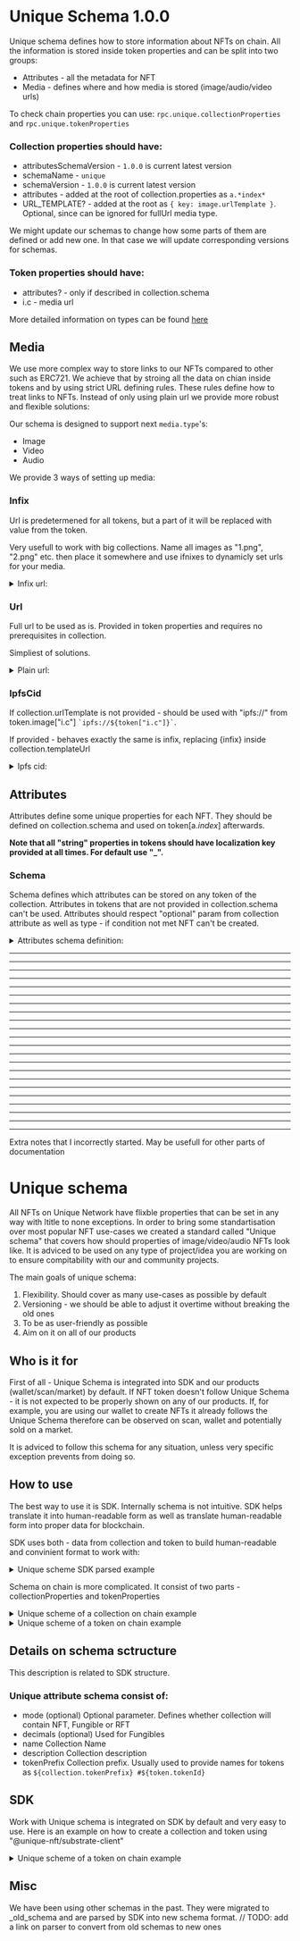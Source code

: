 # Unique Schema 1.0.0

Unique schema defines how to store information about NFTs on chain. All the information is stored inside token properties and can be split into two groups:
- Attributes - all the metadata for NFT
- Media - defines where and how media is stored (image/audio/video urls)

To check chain properties you can use: ```rpc.unique.collectionProperties``` and ```rpc.unique.tokenProperties```

### Collection properties should have:
- attributesSchemaVersion - ```1.0.0``` is current latest version
- schemaName - ```unique```
- schemaVersion - ```1.0.0``` is current latest version
- attributes - added at the root of collection.properties as ```a.*index*```
- URL_TEMPLATE? - added at the root as ``` { key: image.urlTemplate } ```. Optional, since can be ignored for fullUrl media type.

We might update our schemas to change how some parts of them are defined or add new one. In that case we will update corresponding versions for schemas.

### Token properties should have:
- attributes? - only if described in collection.schema
- i.c - media url

More detailed information on types can be found [here](https://github.com/UniqueNetwork/ts_api/blob/master/src/schema/types.ts)

## Media
We use more complex way to store links to our NFTs compared to other such as ERC721. We achieve that by stroing all the data on chian inside tokens and by using strict URL defining rules. These rules define how to treat links to NFTs. Instead of only using plain url we provide more robust and flexible solutions:

Our schema is designed to support next ```media.type```'s:
- Image
- Video
- Audio

We provide 3 ways of setting up media:

### Infix
Url is predetermened for all tokens, but a part of it will be replaced with value from the token.

Very usefull to work with big collections. Name all images as "1.png", "2.png" etc. then place it somewhere and use ifnixes to dynamicly set urls for your media.

<details><summary>Infix url:</summary>
<CodeGroup>
<CodeGroupItem title="SDK">

Prerequisits: requires property "```media.type```.urlTemplate" to be prefilled in collection. The end of urlTemplate should contain ```{infix}``` that will be replaced by value provided in token properties.

**i.c** stands for "image cover". Image that should be used for display.

**h.c** stands for "video cover". Image that should be used as a preview for videos. This one is optional.


_Example of token image_:
collection
```
{ key: coverPicture.ipfsCid value: QmNiBHiAhsjBXj5cXShDUc5q1dX23CJYrqGGPBNjQCCSXQ } # image of collection
{ key: image.urlTemplate value: https://ipfs.unique.network/ipfs/{infix} } # template for token image
```
token
```
{ key: i.c value: QmUivANsMSGhPtdkEaJH5XMVwuXmYWsm6qrbsMgj8CzLJB }
```

_Example of token video with image preview_
collection
```
{ key: image.urlTemplate value: https://ipfs.unique.network/ipfs/{infix} }
{ key: video.urlTemplate value: https://bafybeib5lxymirwhmoj6ofppxealqh7eyw5bu7wmvk64mll5dvcqfzykwu.ipfs.nftstorage.link/videos/{infix}.mp4 }
```
token
```
{ key: i.c value: QmQrC7a1yiYLMHGABBBc4VxqCEpWe7Y8HWrfHLiZxLrQj5 }
{ key: v.i value: 22 }
```
</CodeGroupItem>
</CodeGroup>
</details>

### Url
Full url to be used as is. Provided in token properties and requires no prerequisites in collection.

Simpliest of solutions.
<details><summary>Plain url:</summary>
<CodeGroup>
<CodeGroupItem title="SDK">

_Example_:
```
image: { url: example.com }
```

Should be converted to: ```example.com```

</CodeGroupItem>
</CodeGroup>
</details>

### IpfsCid
If collection.urlTemplate is not provided - should be used with "ipfs://" from token.image["i.c"] ``` `ipfs://${token["i.c"]}` ```.

If provided - behaves exactly the same is infix, replacing {infix} inside collection.templateUrl

<details><summary>Ipfs cid:</summary>
<CodeGroup>
<CodeGroupItem title="SDK">
Prerequisite: collection should not have any image properties provided.
Just provide a Cid string to token.image.ipfsCid and it will be converted to full url.

_Example_:
```
image: {
  ipfsCid:  image.cid,
}
```

Shuold be converted to:
```
`ipfs://${token.image.ipfsCid}`
```
</CodeGroupItem>
</CodeGroup>
</details>

## Attributes
Attributes define some unique properties for each NFT. They should be defined on collection.schema and used on token[a.*index*] afterwards.

**Note that all "string" properties in tokens should have localization key provided at all times. For default use "_".**

### Schema
Schema defines which attributes can be stored on any token of the collection. Attributes in tokens that are not provided in collection.schema can't be used. Attributes should respect "optional" param from collection attribute as well as type - if condition not met NFT can't be created. 

<details><summary>Attributes schema definition:</summary>
<CodeGroup>
<CodeGroupItem title="SDK">
On chain schema for attributes _in collection_ is defined as ```
{ key: attributeSchema.*index*, 
  value: { 
    name: string, 
    optional: boolean, 
    isArray: boolean, 
    type: AttributeType, 
    enumValues?: {  [K: number]: LocalizedStringOrBoxedNumberWithDefault } 
  }
} ```

_name_ - attribute name. Note, that we reference attributes by index, not by name.
_optional_ - whether value is required in tokens or can be skipped
_isArray_ - defines whether can store multiple values
_type_ - which type can be stored, see supported types below
_enumValues_ - if provided, can't use values only from provided list

<details><summary>Supported attribute types:</summary>
<CodeGroup>
<CodeGroupItem title="SDK">
- integer
- float
- boolean
- timestamp
- string
- url
- isoDate
- time
- colorRgba
</CodeGroupItem>
</CodeGroup>
</details>

<details><summary>Attributes schema in collection example:</summary>
<CodeGroup>
<CodeGroupItem title="SDK">
```
[
  {
    key: attributesSchema.0
    value: {type:string,name:{_:a0_free_string_opt},optional:true,isArray:false}
  }
  {
    key: attributesSchema.1
    value: {type:string,name:{_:a1_free_string_req},optional:false,isArray:false}
  }
      {
      key: 'attributesSchema.2',
      value: '{"type":"string","name":{"_":"a2_select_opt"},"optional":true,"isArray":false,"enumValues":{"0":{"_":"1"},"1":{"_":"2"},"2":{"_":"3"},"3":{"_":"eng"},"4":{"_":"рус"},"5":{"_":"人 "}}}'
    }
    {
      key: 'attributesSchema.3',
      value: '{"type":"string","name":{"_":"a3_select_example"},"optional":false,"isArray":false,"enumValues":{"0":{"_":"a3_example_0"},"1":{"_":"a3_example_1"},"2":{"_":"a3_example_2"},"3":{"_":"a3_example_3"},"4":{"_":"a3_example_4"}}}'
    }
    {
      key: 'attributesSchema.4',
      value: '{"type":"string","name":{"_":"a4_multiselect_opt"},"optional":true,"isArray":true,"enumValues":{"0":{"_":"a4_example_0"},"1":{"_":"a4_example_1"},"2":{"_":"a4_example_2"},"3":{"_":"a4_example_3"},"4":{"_":"a4_example_4"}}}'
    }
  {
    key: attributesSchemaVersion
    value: 1.0.0
  }
  {
    key: schemaName
    value: unique
  }
  {
    key: schemaVersion
    value: 1.0.0
  }
]
```
</CodeGroupItem>
</CodeGroup>
</details>

On chain schema for attributes _in token_ is defined as ```
{ key: a.*index*, 
  value: "value based on collection.attributeSchema.*index*"
} ```

<details><summary>Attributes usage in NFT example:</summary>
<CodeGroup>
<CodeGroupItem title="SDK">
```
[
  {
    key: a.0
    value: {_:a0_free_string_opt}
  }
  {
    key: a.1
    value: {_:a1_free_string_req}
  }
  {
    key: a.2
    value: 0
  }
  {
    key: a.3
    value: 3
  }
  {
    key: a.4
    value: [3,4]
  }
  {
    key: a.5
    value: [3,4]
  }
  {
    key: a.6
    value: {_:a6_check}
  }
  {
    key: i.c
    value: QmUivANsMSGhPtdkEaJH5XMVwuXmYWsm6qrbsMgj8CzLJB
  }
]
```
</CodeGroupItem>
</CodeGroup>
</details>

</CodeGroupItem>
</CodeGroup>
</details>

___________________________________________________
___________________________________________________
___________________________________________________
___________________________________________________
___________________________________________________
___________________________________________________
___________________________________________________
___________________________________________________
___________________________________________________
___________________________________________________
___________________________________________________
___________________________________________________
___________________________________________________
___________________________________________________
___________________________________________________
___________________________________________________
___________________________________________________
___________________________________________________
___________________________________________________
___________________________________________________

___________________________________________________
___________________________________________________
Extra notes that I incorrectly started. May be usefull for other parts of documentation

# Unique schema

All NFTs on Unique Network have flixble properties that can be set in any way with ltitle to none exceptions. In order to bring some standartisation over most popular NFT use-cases we created a standard called "Unique schema" that covers how should properties of image/video/audio NFTs look like. It is adviced to be used on any type of project/idea you are working on to ensure compitability with our and community projects.

The main goals of unique schema:
1. Flexibility. Should cover as many use-cases as possible by default
2. Versioning - we should be able to adjust it overtime without breaking the old ones
3. To be as user-friendly as possible
4. Aim on it on all of our products

## Who is it for
First of all - Unique Schema is integrated into SDK and our products (wallet/scan/market) by default. If NFT token doesn't follow Unique Schema - it is not expected to be properly shown on any of our products. If, for example, you are using our wallet to create NFTs it already follows the Unique Schema therefore can be observed on scan, wallet and potentially sold on a market.

It is adviced to follow this schema for any situation, unless very specific exception prevents from doing so.

## How to use
The best way to use it is SDK. Internally schema is not intuitive. SDK helps translate it into human-readable form as well as translate human-readable form into proper data for blockchain.

SDK uses both - data from collection and token to build human-readable and convinient format to work with:
<details><summary>Unique scheme SDK parsed example</summary>
<CodeGroup>
<CodeGroupItem title="SDK">

```typescript
{
  owner: '5GbjEGWbTFV7f2XN6z7TBUyW4YidWTHmaw1ekNFCtWGuEmTT',
  tokenId: 4,
  collectionId: 883,
  attributes: {
    '0': {
      name: { _: 'Artist' },
      value: { _: 'AmazingDevya' },
      isArray: false,
      type: 'string',
      rawValue: { _: 'AmazingDevya' },
      isEnum: false
    },
    '1': {
      name: { _: 'Title' },
      value: { _: 'Cut Trees Polar Bear Sad' },
      isArray: false,
      type: 'string',
      rawValue: { _: 'Cut Trees Polar Bear Sad' },
      isEnum: false
    },
    '2': {
      name: { _: 'GloCha Registry number' },
      value: { _: '0004DA4C2022' },
      isArray: false,
      type: 'string',
      rawValue: { _: '0004DA4C2022' },
      isEnum: false
    }
  },
  image: {
    ipfsCid: 'QmZ6RyXcXhAF42BKGm1VvRgRhHSRuYfXphgHN9ktYciduf',
    fullUrl: 'https://ipfs.unique.network/ipfs/QmZ6RyXcXhAF42BKGm1VvRgRhHSRuYfXphgHN9ktYciduf'
  }
}
```
</CodeGroupItem>
</CodeGroup>
</details>

Schema on chain is more complicated. It consist of two parts - collectionProperties and tokenProperties

<details><summary>Unique scheme of a collection on chain example</summary>
<CodeGroup>
<CodeGroupItem title="SDK">

```typescript
[
  {
    key: attributesSchema.0
    value: {type:string,name:{_:Artist},isArray:false,optional:false}
  }
  {
    key: attributesSchema.1
    value: {type:string,name:{_:Title},isArray:false,optional:false}
  }
  {
    key: attributesSchema.2
    value: {type:string,name:{_:GloCha Registry number},isArray:false,optional:false}
  }
  {
    key: attributesSchemaVersion
    value: 1.0.0
  }
  {
    key: coverPicture.ipfsCid
    value: QmfPYQHHZtADPAP5nC7cFZmvFwYZCyuVpT7GUjFTxuWyxa
  }
  {
    key: image.urlTemplate
    value: https://ipfs.unique.network/ipfs/{infix}
  }
  {
    key: schemaName
    value: unique
  }
  {
    key: schemaVersion
    value: 1.0.0
  }
  {
    key: video.urlTemplate
    value: https://ipfs.unique.network/ipfs/{infix}
  }
]
```
</CodeGroupItem>
</CodeGroup>
</details>

<details><summary>Unique scheme of a token on chain example</summary>
<CodeGroup>
<CodeGroupItem title="SDK">

```typescript
[
  {
    key: a.0
    value: {_:AmazingDevya}
  }
  {
    key: a.1
    value: {_:Cut Trees Polar Bear Sad}
  }
  {
    key: a.2
    value: {_:0004DA4C2022}
  }
  {
    key: i.c
    value: QmZ6RyXcXhAF42BKGm1VvRgRhHSRuYfXphgHN9ktYciduf
  }
]
```
</CodeGroupItem>
</CodeGroup>
</details>

## Details on schema sctructure
This description is related to SDK structure.

### Unique attribute schema consist of:
- mode (optional)
Optional parameter. Defines whether collection will contain NFT, Fungible or RFT 
- decimals (optional)
Used for Fungibles
- name
Collection Name
- description
Collection description
- tokenPrefix
Collection prefix. Usually used to provide names for tokens as `${collection.tokenPrefix} #${token.tokenId}`


## SDK
Work with Unique schema is integrated on SDK by default and very easy to use. Here is an example on how to create a collection and token using "@unique-nft/substrate-client"

<details><summary>Unique scheme of a token on chain example</summary>
<CodeGroup>
<CodeGroupItem title="SDK">

</CodeGroupItem>
</CodeGroup>
</details>

## Misc
We have been using other schemas in the past. They were migrated to _old_schema and are parsed by SDK into new schema format. 
// TODO: add a link on parser to convert from old schemas to new ones

